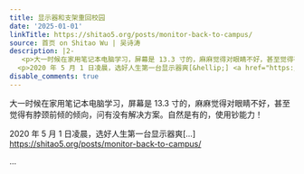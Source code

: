 ```yaml
---
title: 显示器和支架重回校园
date: '2025-01-01'
linkTitle: https://shitao5.org/posts/monitor-back-to-campus/
source: 首页 on Shitao Wu | 吴诗涛
description: |2-
   <p>大一时候在家用笔记本电脑学习，屏幕是 13.3 寸的，麻麻觉得对眼睛不好，甚至觉得有脖颈前倾的倾向，问有没有解决方案。自然是有的，使用钞能力！</p>
  <p>2020 年 5 月 1 日凌晨，选好人生第一台显示器爽[&hellip;] <a href="https://shitao5.org/posts/monitor-back-to-campus/">https://shitao5.org/posts/monitor-back-to-campus/</a></p>  ...
disable_comments: true
---
```

 <p>大一时候在家用笔记本电脑学习，屏幕是 13.3 寸的，麻麻觉得对眼睛不好，甚至觉得有脖颈前倾的倾向，问有没有解决方案。自然是有的，使用钞能力！</p>
<p>2020 年 5 月 1 日凌晨，选好人生第一台显示器爽[&hellip;] <a href="https://shitao5.org/posts/monitor-back-to-campus/">https://shitao5.org/posts/monitor-back-to-campus/</a></p>  ...